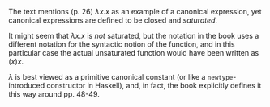 The text mentions (p. 26) $\lambda x. x$ as an example of a canonical expression,
yet canonical expressions are defined to be closed and _saturated_.

It might seem that $\lambda x. x$ is _not_ saturated,
but the notation in the book uses a different notation for the syntactic notion of the function,
and in this particular case the actual unsaturated function would have been written as $(x)x$.

$\lambda$ is best viewed as a primitive canonical constant (or like a `newtype`-introduced constructor in Haskell),
and, in fact, the book explicitly defines it this way around pp. 48-49.
